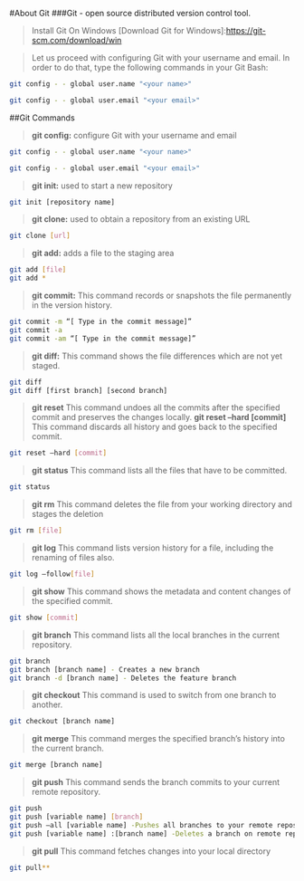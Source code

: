 #About Git 
###Git - open source distributed version control tool.

> Install Git On Windows
[Download Git for Windows]:https://git-scm.com/download/win

> Let us proceed with configuring Git with your username and email. In order to do that, type the following commands in your Git Bash:

```sh
git config - - global user.name "<your name>"

git config - - global user.email "<your email>"
```

##Git Commands
> **git config:** configure Git with your username and email

```sh
git config - - global user.name "<your name>"

git config - - global user.email "<your email>"
```

> **git init:** used to start a new repository
```sh
git init [repository name]
```

> **git clone:** used to obtain a repository from an existing URL
```sh
git clone [url]
```
> **git add:** adds a file to the staging area
```sh
git add [file]
git add *
```

> **git commit:** This command records or snapshots the file permanently in the version history.
```sh
git commit -m “[ Type in the commit message]”
git commit -a
git commit -am “[ Type in the commit message]”
```
> **git diff:** This command shows the file differences which are not yet staged.
```sh
git diff
git diff [first branch] [second branch]
```

> **git reset** This command undoes all the commits after the specified commit and preserves the changes locally.
> **git reset –hard [commit]** This command discards all history and goes back to the specified commit.
```sh
git reset –hard [commit]
```

> **git status** This command lists all the files that have to be committed.
```sh
git status
```

> **git rm** This command deletes the file from your working directory and stages the deletion
```sh
git rm [file]
```

> **git log** This command lists version history for a file, including the renaming of files also.
```sh
git log –follow[file]
```

> **git show** This command shows the metadata and content changes of the specified commit.
```sh
git show [commit]
```

> **git branch** This command lists all the local branches in the current repository.
```sh
git branch
git branch [branch name] - Creates a new branch
git branch -d [branch name] - Deletes the feature branch
```
> **git checkout** This command is used to switch from one branch to another.
```sh
git checkout [branch name]
```

> **git merge** This command merges the specified branch’s history into the current branch.
```sh
git merge [branch name]
```

> **git push** This command sends the branch commits to your current remote repository.
```sh
git push
git push [variable name] [branch]
git push –all [variable name] -Pushes all branches to your remote repository.
git push [variable name] :[branch name] -Deletes a branch on remote repository.
```
> **git pull** This command fetches changes into your local directory
```sh
git pull**
```


